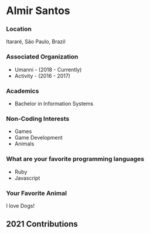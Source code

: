 # Almir Santos

### Location

Itararé, São Paulo, Brazil

### Associated Organization

- Umanni - (2018 - Currently)
- Activity - (2016 - 2017)

### Academics

- Bachelor in Information Systems

### Non-Coding Interests

- Games
- Game Development
- Animals

### What are your favorite programming languages

- Ruby
- Javascript

### Your Favorite Animal

I love Dogs!

## 2021 Contributions
